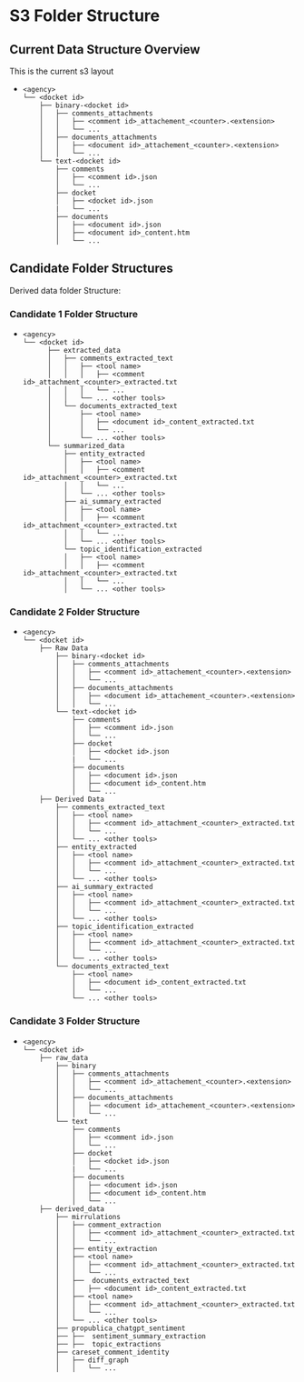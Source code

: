 # S3 Folder Structure

## Current Data Structure Overview 

This is the current s3 layout

-     <agency>
      └── <docket id>
          ├── binary-<docket id>
          │   ├── comments_attachments
          │   │   ├── <comment id>_attachement_<counter>.<extension>
          │   │   └── ...
          │   ├── documents_attachments
          │   │   ├── <document id>_attachement_<counter>.<extension>
          │   │   └── ...
          └── text-<docket id>
              ├── comments
              │   ├── <comment id>.json
              │   └── ...
              ├── docket
              │   ├── <docket id>.json
              |   └── ...
              ├── documents
              │   ├── <document id>.json
              │   ├── <document id>_content.htm
              │   └── ...


## Candidate Folder Structures
Derived data folder Structure: 

### Candidate 1 Folder Structure

-     <agency>
      └── <docket id>
            ├── extracted_data
            │   ├── comments_extracted_text
            │   │   ├── <tool name>
            │   │   │   ├── <comment id>_attachment_<counter>_extracted.txt
            │   │   │   └── ...
            │   │   └── ... <other tools>
            │   └── documents_extracted_text
            │       ├── <tool name>
            │       │   ├── <document id>_content_extracted.txt
            │       │   └── ...
            │       └── ... <other tools>
            └── summarized_data
                ├── entity_extracted
                │   ├── <tool name>
                │   │   ├── <comment id>_attachment_<counter>_extracted.txt
                │   │   └── ...
                │   └── ... <other tools>
                ├── ai_summary_extracted
                │   ├── <tool name>
                │   │   ├── <comment id>_attachment_<counter>_extracted.txt
                │   │   └── ...
                │   └── ... <other tools>
                └── topic_identification_extracted
                │   ├── <tool name>
                │   │   ├── <comment id>_attachment_<counter>_extracted.txt
                │   │   └── ...
                │   └── ... <other tools>
        


### Candidate 2 Folder Structure

-     <agency>
      └── <docket id>
          ├── Raw Data
              ├── binary-<docket id>
              │   ├── comments_attachments
              │   │   ├── <comment id>_attachement_<counter>.<extension>
              │   │   └── ...
              │   ├── documents_attachments
              │   │   ├── <document id>_attachement_<counter>.<extension>
              │   │   └── ...
              └── text-<docket id>
                  ├── comments
                  │   ├── <comment id>.json
                  │   └── ...
                  ├── docket
                  │   ├── <docket id>.json
                  |   └── ...
                  ├── documents
                  │   ├── <document id>.json
                  │   ├── <document id>_content.htm
                  │   └── ...
          ├── Derived Data
              ├── comments_extracted_text
              │   ├── <tool name>
              │   │   ├── <comment id>_attachment_<counter>_extracted.txt
              │   │   └── ...
              │   └── ... <other tools>
              ├── entity_extracted
              │   ├── <tool name>
              │   │   ├── <comment id>_attachment_<counter>_extracted.txt
              │   │   └── ...
              │   └── ... <other tools>
              ├── ai_summary_extracted
              │   ├── <tool name>
              │   │   ├── <comment id>_attachment_<counter>_extracted.txt
              │   │   └── ...
              │   └── ... <other tools>
              ├── topic_identification_extracted
              │   ├── <tool name>
              │   │   ├── <comment id>_attachment_<counter>_extracted.txt
              │   │   └── ...
              │   └── ... <other tools>
              └── documents_extracted_text
                  ├── <tool name>
                  │   ├── <document id>_content_extracted.txt
                  │   └── ...
                  └── ... <other tools>


### Candidate 3 Folder Structure

-     <agency>
      └── <docket id>
          ├── raw_data
              ├── binary
              │   ├── comments_attachments
              │   │   ├── <comment id>_attachement_<counter>.<extension>
              │   │   └── ...
              │   ├── documents_attachments
              │   │   ├── <document id>_attachement_<counter>.<extension>
              │   │   └── ...
              └── text
                  ├── comments
                  │   ├── <comment id>.json
                  │   └── ...
                  ├── docket
                  │   ├── <docket id>.json
                  |   └── ...
                  ├── documents
                  │   ├── <document id>.json
                  │   ├── <document id>_content.htm
                  │   └── ...
          ├── derived_data
              ├── mirrulations
              │   ├── comment_extraction
              │   │   ├── <comment id>_attachment_<counter>_extracted.txt
              │   │   └── ...
              │   ├── entity_extraction
              │   ├── <tool name>
              │   │   ├── <comment id>_attachment_<counter>_extracted.txt
              │   │   └── ...
              │   ├──  documents_extracted_text
              │   │   ├── <document id>_content_extracted.txt   
              │   ├── <tool name>
              │   │   ├── <comment id>_attachment_<counter>_extracted.txt
              │   │   └── ...
              │   └── ... <other tools>
              ├── propublica_chatgpt_sentiment
              ├── ├──  sentiment_summary_extraction
              ├── ├──  topic_extractions                    
              ├── careset_comment_identity
              │   ├── diff_graph
              │   │   └── ...  


